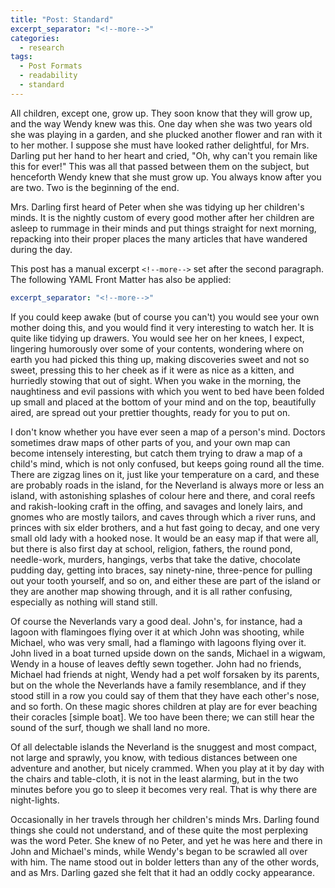```yaml
---
title: "Post: Standard"
excerpt_separator: "<!--more-->"
categories:
  - research
tags:
  - Post Formats
  - readability
  - standard
---
```


All children, except one, grow up. They soon know that they will grow up, and the way Wendy knew was this. One day when she was two years old she was playing in a garden, and she plucked another flower and ran with it to her mother. I suppose she must have looked rather delightful, for Mrs. Darling put her hand to her heart and cried, "Oh, why can't you remain like this for ever!" This was all that passed between them on the subject, but henceforth Wendy knew that she must grow up. You always know after you are two. Two is the beginning of the end.

Mrs. Darling first heard of Peter when she was tidying up her children's minds. It is the nightly custom of every good mother after her children are asleep to rummage in their minds and put things straight for next morning, repacking into their proper places the many articles that have wandered during the day.

<!--more-->

This post has a manual excerpt `<!--more-->` set after the second paragraph. The following YAML Front Matter has also be applied:

```yaml
excerpt_separator: "<!--more-->"
```

If you could keep awake (but of course you can't) you would see your own mother doing this, and you would find it very interesting to watch her. It is quite like tidying up drawers. You would see her on her knees, I expect, lingering humorously over some of your contents, wondering where on earth you had picked this thing up, making discoveries sweet and not so sweet, pressing this to her cheek as if it were as nice as a kitten, and hurriedly stowing that out of sight. When you wake in the morning, the naughtiness and evil passions with which you went to bed have been folded up small and placed at the bottom of your mind and on the top, beautifully aired, are spread out your prettier thoughts, ready for you to put on.

I don't know whether you have ever seen a map of a person's mind. Doctors sometimes draw maps of other parts of you, and your own map can become intensely interesting, but catch them trying to draw a map of a child's mind, which is not only confused, but keeps going round all the time. There are zigzag lines on it, just like your temperature on a card, and these are probably roads in the island, for the Neverland is always more or less an island, with astonishing splashes of colour here and there, and coral reefs and rakish-looking craft in the offing, and savages and lonely lairs, and gnomes who are mostly tailors, and caves through which a river runs, and princes with six elder brothers, and a hut fast going to decay, and one very small old lady with a hooked nose. It would be an easy map if that were all, but there is also first day at school, religion, fathers, the round pond, needle-work, murders, hangings, verbs that take the dative, chocolate pudding day, getting into braces, say ninety-nine, three-pence for pulling out your tooth yourself, and so on, and either these are part of the island or they are another map showing through, and it is all rather confusing, especially as nothing will stand still.

Of course the Neverlands vary a good deal. John's, for instance, had a lagoon with flamingoes flying over it at which John was shooting, while Michael, who was very small, had a flamingo with lagoons flying over it. John lived in a boat turned upside down on the sands, Michael in a wigwam, Wendy in a house of leaves deftly sewn together. John had no friends, Michael had friends at night, Wendy had a pet wolf forsaken by its parents, but on the whole the Neverlands have a family resemblance, and if they stood still in a row you could say of them that they have each other's nose, and so forth. On these magic shores children at play are for ever beaching their coracles [simple boat]. We too have been there; we can still hear the sound of the surf, though we shall land no more.

Of all delectable islands the Neverland is the snuggest and most compact, not large and sprawly, you know, with tedious distances between one adventure and another, but nicely crammed. When you play at it by day with the chairs and table-cloth, it is not in the least alarming, but in the two minutes before you go to sleep it becomes very real. That is why there are night-lights.

Occasionally in her travels through her children's minds Mrs. Darling found things she could not understand, and of these quite the most perplexing was the word Peter. She knew of no Peter, and yet he was here and there in John and Michael's minds, while Wendy's began to be scrawled all over with him. The name stood out in bolder letters than any of the other words, and as Mrs. Darling gazed she felt that it had an oddly cocky appearance.
